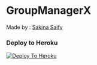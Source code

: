 # GroupManagerX
Made by : [Sakina Saify](t.me/CuTePsYcHo_110)

### Deploy to Heroku
[![Deploy To Heroku](https://www.herokucdn.com/deploy/button.svg)](https://dashboard.heroku.com/new?template=https%3A%2F%2Fgithub.com%2FCuTePsYcHo110%2FGroupManagerX)
